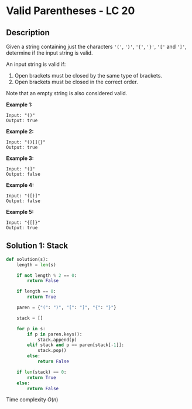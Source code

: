 # Valid Parentheses - LC 20

## Description

Given a string containing just the characters `'('`, `')'`, `'{'`, `'}'`, `'['` and `']'`, determine if the input string is valid.

An input string is valid if:

1. Open brackets must be closed by the same type of brackets.
2. Open brackets must be closed in the correct order.

Note that an empty string is also considered valid.

**Example 1:**

```
Input: "()"
Output: true
```

**Example 2:**

```
Input: "()[]{}"
Output: true
```

**Example 3:**

```
Input: "(]"
Output: false
```

**Example 4:**

```
Input: "([)]"
Output: false
```

**Example 5:**

```
Input: "{[]}"
Output: true
```

## Solution 1: Stack

```python
def solution(s):
    length = len(s)

    if not length % 2 == 0:
        return False

    if length == 0:
        return True

    paren = {"(": ")", "[": "]", "{": "}"}

    stack = []

    for p in s:
        if p in paren.keys():
            stack.append(p)
        elif stack and p == paren[stack[-1]]:
            stack.pop()
        else:
            return False

    if len(stack) == 0:
        return True
    else:
        return False
```

Time complexity $O(n)$



